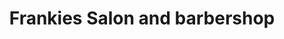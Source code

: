 ---
title: "Frankies Salon and barbershop"
url: /cainta/frankies-salon-and-barbershop/
shop: hairdresser
---